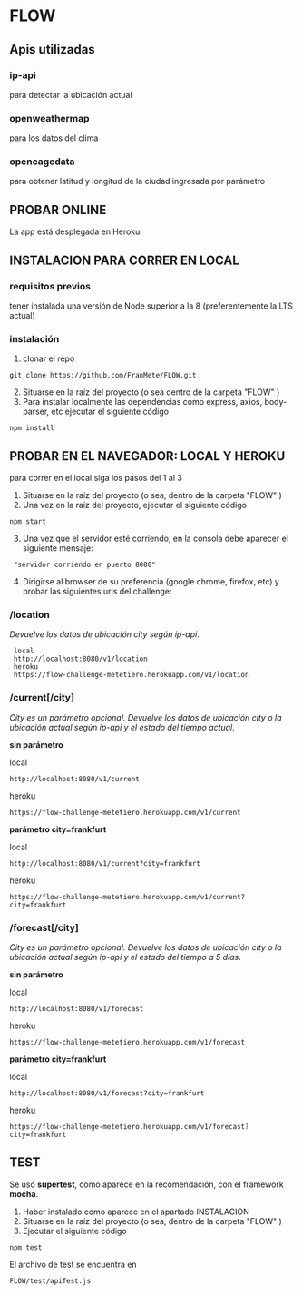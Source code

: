 # FLOW
## Apis utilizadas
### ip-api 
para detectar la ubicación actual
### openweathermap
para los datos del clima
### opencagedata
para obtener latitud y longitud de la ciudad ingresada por parámetro
## PROBAR ONLINE
La app está desplegada en Heroku 
## INSTALACION PARA CORRER EN LOCAL
### requisitos previos
tener instalada una versión de Node superior a la 8 (preferentemente la LTS actual)
### instalación
1. clonar el repo
```
git clone https://github.com/FranMete/FLOW.git 

``` 
2. Situarse en la raíz del proyecto (o sea dentro de la carpeta "FLOW" )
3. Para instalar localmente las dependencias como express, axios, body-parser, etc ejecutar el siguiente código
```
npm install
``` 
## PROBAR EN EL NAVEGADOR: LOCAL Y HEROKU
para correr en el local siga los pasos del 1 al 3
1. Situarse en la raíz del proyecto (o sea, dentro de la carpeta "FLOW" )
2. Una vez en la raíz del proyecto, ejecutar el siguiente código

```
npm start
```
3. Una vez que el servidor esté corriendo, en la consola debe aparecer el siguiente mensaje: 

```
 "servidor corriendo en puerto 8080" 
 ```    
  4. Dirigirse al browser de su preferencia (google chrome, firefox, etc) y probar las siguientes urls del challenge:

  ### /location

  _Devuelve los datos de ubicación city según ip-api_. 

  ```
   local
   http://localhost:8080/v1/location
   heroku
   https://flow-challenge-metetiero.herokuapp.com/v1/location
  ```
  ### /current[/city]
  
  _City es un parámetro opcional. Devuelve los datos de ubicación city o la ubicación actual según ip-api y el estado del tiempo actual_.

  **sin parámetro**

  local
  ```
  http://localhost:8080/v1/current
  ```
  heroku 
  ```
  https://flow-challenge-metetiero.herokuapp.com/v1/current
  ```
  **parámetro city=frankfurt**
  
  local
  ```
  http://localhost:8080/v1/current?city=frankfurt
  ```

  heroku
  ```
  https://flow-challenge-metetiero.herokuapp.com/v1/current?city=frankfurt
  ```
### /forecast[/city]
_City es un parámetro opcional. Devuelve los datos de ubicación city o la ubicación actual según ip-api y el estado del tiempo a 5 días_.

**sin parámetro**

local
```
http://localhost:8080/v1/forecast

```

heroku
```
https://flow-challenge-metetiero.herokuapp.com/v1/forecast
```
**parámetro city=frankfurt**

local
```
http://localhost:8080/v1/forecast?city=frankfurt

```

heroku
```
https://flow-challenge-metetiero.herokuapp.com/v1/forecast?city=frankfurt
```

## TEST
Se usó **supertest**, como aparece en la recomendación, con el framework **mocha**. 

1. Haber instalado como aparece en el apartado INSTALACION
2. Situarse en la raíz del proyecto (o sea, dentro de la carpeta "FLOW" )
3. Ejecutar el siguiente código 
```
npm test
```
El archivo de test se encuentra en 
```
FLOW/test/apiTest.js
```
